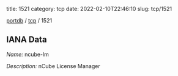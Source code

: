 title: 1521
category: tcp
date: 2022-02-10T22:46:10
slug: tcp/1521

[portdb](/) / [tcp](/category/tcp.html) / 1521


## IANA Data

_Name:_ ncube-lm

_Description:_ nCube License Manager

